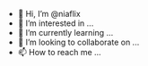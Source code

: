 - 👋 Hi, I’m @niaflix
- 👀 I’m interested in ...
- 🌱 I’m currently learning ...
- 💞️ I’m looking to collaborate on ...
- 📫 How to reach me ...

<!---
niaflix/niaflix is a ✨ special ✨ repository because its `README.md` (this file) appears on your GitHub profile.
You can click the Preview link to take a look at your changes.
--->
